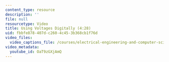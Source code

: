 ```yaml
---
content_type: resource
description: ''
file: null
resourcetype: Video
title: Using Voltages Digitally (4:28)
uid: fbbfe878-407d-c260-4c45-3b368cb1f76d
video_files:
  video_captions_file: /courses/electrical-engineering-and-computer-science/6-004-computation-structures-spring-2017/c2/c2s2/c2s2v3/using-voltages-digitally-4-28-/OaT9zGXjAmQ.vtt
video_metadata:
  youtube_id: OaT9zGXjAmQ
---
```

